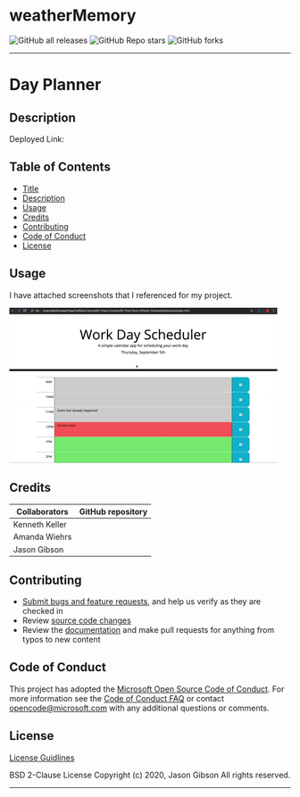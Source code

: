 #  weatherMemory
![GitHub all releases](https://img.shields.io/github/downloads/jgibsone4/jgibsone4.github.io/total?style=flat-square)
![GitHub Repo stars](https://img.shields.io/github/stars/jgibsone4/jgibsone4.github.io?style=flat-square)
![GitHub forks](https://img.shields.io/github/forks/jgibsone4/jgibsone4.github.io?style=social)

---

# Day Planner


## Description 


Deployed Link: 


## Table of Contents

* [Title](#weatherMemory)
* [Description](#description)
* [Usage](#usage)
* [Credits](#credits)
* [Contributing](#contributing)
* [Code of Conduct](#code-of-conduct)
* [License](#license)


## Usage 

I have attached screenshots that I referenced for my project.

![Screenshot of Client Site](https://github.com/jgibsone4/DayPlanner/blob/main/assets/05-third-party-apis-homework-demo.gif)


## Credits

Collaborators                                   | GitHub repository
------------                                    | -------------
Kenneth Keller                                  |    
Amanda Wiehrs                                   |
Jason Gibson                                    |            
                                   

## Contributing

* [Submit bugs and feature requests](https://github.com/jgibsone4/weatherMemory/issues), and help us verify as they are checked in
* Review [source code changes](https://github.com/jgibsone4/weatherMemory/pulls)
* Review the [documentation](https://github.com/jgibsone4/weatherMemory) and make pull requests for anything from typos to new content


## Code of Conduct

This project has adopted the [Microsoft Open Source Code of Conduct](https://opensource.microsoft.com/codeofconduct/). For more information see the [Code of Conduct FAQ](https://opensource.microsoft.com/codeofconduct/faq/) or contact [opencode@microsoft.com](mailto:opencode@microsoft.com) with any additional questions or comments.


## License

[License Guidlines](https://github.com/jgibsone4/weatherMemory/blob/main/LICENSE) 

BSD 2-Clause License
Copyright (c) 2020, Jason Gibson
All rights reserved.

---
